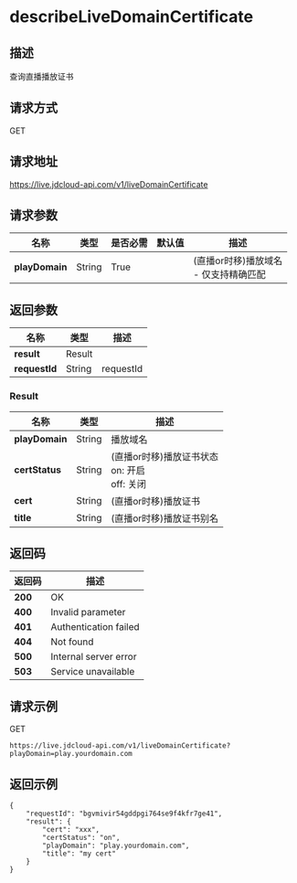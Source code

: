 # describeLiveDomainCertificate


## 描述
查询直播播放证书

## 请求方式
GET

## 请求地址
https://live.jdcloud-api.com/v1/liveDomainCertificate


## 请求参数
|名称|类型|是否必需|默认值|描述|
|---|---|---|---|---|
|**playDomain**|String|True| |(直播or时移)播放域名<br>- 仅支持精确匹配<br>|


## 返回参数
|名称|类型|描述|
|---|---|---|
|**result**|Result| |
|**requestId**|String|requestId|

### Result
|名称|类型|描述|
|---|---|---|
|**playDomain**|String|播放域名|
|**certStatus**|String|(直播or时移)播放证书状态<br>  on: 开启<br>  off: 关闭<br>|
|**cert**|String|(直播or时移)播放证书|
|**title**|String|(直播or时移)播放证书别名|

## 返回码
|返回码|描述|
|---|---|
|**200**|OK|
|**400**|Invalid parameter|
|**401**|Authentication failed|
|**404**|Not found|
|**500**|Internal server error|
|**503**|Service unavailable|

## 请求示例
GET
```
https://live.jdcloud-api.com/v1/liveDomainCertificate?playDomain=play.yourdomain.com

```

## 返回示例
```
{
    "requestId": "bgvmivir54gddpgi764se9f4kfr7ge41", 
    "result": {
        "cert": "xxx", 
        "certStatus": "on", 
        "playDomain": "play.yourdomain.com", 
        "title": "my cert"
    }
}
```
